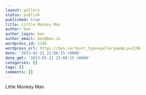 ```yaml
---
layout: gallery
status: publish
published: true
title: Little Monkey Man
author: ben
author_login: ben
author_email: ben@ben.ie
wordpress_id: 2196
wordpress_url: https://ben.ie/?post_type=gallery&amp;p=2196
date: '2013-01-21 21:08:15 +0000'
date_gmt: '2013-01-21 21:08:15 +0000'
categories: []
tags: []
comments: []
---
```

<p>Little Monkey Man</p>
